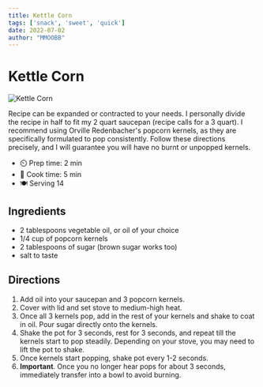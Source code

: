```yaml
---
title: Kettle Corn
tags: ['snack', 'sweet', 'quick']
date: 2022-07-02
author: "MMOOBB"
---
```


# Kettle Corn

![Kettle Corn](../static/pix/kettlecorn.webp "Kettle Corn made with brown sugar")

Recipe can be expanded or contracted to your needs. I personally divide the recipe in half to fit my 2 quart saucepan (recipe calls for a 3 quart). I recommend using Orville Redenbacher's popcorn kernels, as they are specifically formulated to pop consistently. Follow these directions precisely, and I will guarantee you will have no burnt or unpopped kernels.

- ⏲️ Prep time: 2 min
- 🍳 Cook time: 5 min
- 🍽️ Serving 14

## Ingredients

- 2 tablespoons vegetable oil, or oil of your choice
- 1/4 cup of popcorn kernels
- 2 tablespoons of sugar (brown sugar works too)
- salt to taste

## Directions

1. Add oil into your saucepan and 3 popcorn kernels.
2. Cover with lid and set stove to medium-high heat.
3. Once all 3 kernels pop, add in the rest of your kernels and shake to coat in oil. Pour sugar directly onto the kernels.
4. Shake the pot for 3 seconds, rest for 3 seconds, and repeat till the kernels start to pop steadily. Depending on your stove, you may need to lift the pot to shake.
5. Once kernels start popping, shake pot every 1-2 seconds.
6. **Important**. Once you no longer hear pops for about 3 seconds, immediately transfer into a bowl to avoid burning.
